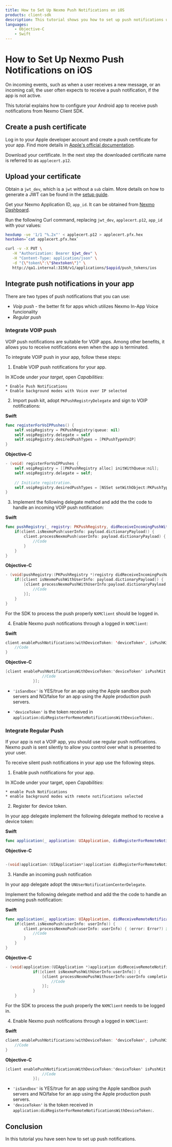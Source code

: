 ```yaml
---
title: How to Set Up Nexmo Push Notifications on iOS
products: client-sdk
description: This tutorial shows you how to set up push notifications using Firebase.
languages:
    - Objective-C
    - Swift
---
```


# How to Set Up Nexmo Push Notifications on iOS

On incoming events, such as when a user receives a new message, or an incoming call, the user often expects to receive a push notification, if the app is not active.

This tutorial explains how to configure your Android app to receive push notifications from Nexmo Client SDK.

## Create a push certificate

Log in to your Apple developer account and create a push certificate for your app. Find more details in [Apple's official documentation](https://developer.apple.com/documentation/usernotifications/setting_up_a_remote_notification_server/establishing_a_certificate-based_connection_to_apns). 

Download your certificate. In the next step the downloaded certificate name is referred to as `applecert.p12`.

## Upload your certificate

Obtain a `jwt_dev`, which is a `jwt` without a `sub` claim. More details on how to generate a JWT can be found in the [setup guide](/tutorials/client-sdk-generate-test-credentials#generate-a-user-jwt).

Get your Nexmo Application ID, `app_id`. It can be obtained from [Nexmo Dashboard](https://dashboard.nexmo.com/voice/your-applications).

Run the following Curl command, replacing `jwt_dev`, `applecert.p12`, `app_id` with your values:

```sh
hexdump -ve '1/1 "%.2x"' < applecert.p12 > applecert.pfx.hex
hextoken=`cat applecert.pfx.hex`

curl -v -X PUT \
   -H "Authorization: Bearer $jwt_dev" \
   -H "Content-Type: application/json" \
   -d "{\"token\":\"$hextoken\"}" \
   http://qa1.internal:3150/v1/applications/$appid/push_tokens/ios
```

## Integrate push notifications in your app

There are two types of push notifications that you can use:

* *Voip push* - the better fit for apps which utilizes Nexmo In-App Voice funcionality
* *Regular push*

### Integrate VOIP push

VOIP push notifications are suitable for VOIP apps. Among other benefits, it allows you to receive notifications even when the app is terminated.

To integrate VOIP push in your app, follow these steps:

1. Enable VOIP push notifications for your app.

In XCode under *your target*, open *Capabilities*:

    * Enable Push Notifications
    * Enable background modes with Voice over IP selected

2. Import push kit, adopt `PKPushRegistryDelegate` and sign to VOIP notifications:

**Swift**
```swift
func registerForVoIPPushes() {
    self.voipRegistry = PKPushRegistry(queue: nil)
    self.voipRegistry.delegate = self
    self.voipRegistry.desiredPushTypes = [PKPushTypeVoIP]
}
```

**Objective-C**

```objective-c
- (void) registerForVoIPPushes {
    self.voipRegistry = [[PKPushRegistry alloc] initWithQueue:nil];
    self.voipRegistry.delegate = self;
    
    // Initiate registration.
    self.voipRegistry.desiredPushTypes = [NSSet setWithObject:PKPushTypeVoIP];
}
```

3. Implement the following delegate method and add the the code to handle an incoming VOIP push notification:

**Swift**

```swift
func pushRegistry(_ registry: PKPushRegistry, didReceiveIncomingPushWith payload: PKPushPayload, for type: PKPushType, completion: @escaping () -> Void) {
    if(client.isNexmoPush(userInfo: payload.dictionaryPayload)) {
        client.processNexmoPush(userInfo: payload.dictionaryPayload) { (error: Error?) in
            //Code
        }
    }
}
```

**Objective-C**

```objective-c
- (void)pushRegistry:(PKPushRegistry *)registry didReceiveIncomingPushWithPayload:(PKPushPayload *)payload forType:(PKPushType)type withCompletionHandler:(void (^)(void))completion {
    if([client isNexmoPushWithUserInfo: payload.dictionaryPayload]) {
        [client processNexmoPushWithUserInfo:payload.dictionaryPayload completion:^(NSError * _Nullable error) {
            //Code
        }];
    }
}
```

For the SDK to process the push properly `NXMClient` should be logged in.

4. Enable Nexmo push notifications through a logged in `NXMClient`:

**Swift**

```swift
client.enablePushNotifications(withDeviceToken: 'deviceToken', isPushKit: true, isSandbox: 'isSandbox') { (error: Error?) in 
    //Code
}
```

**Objective-C**
```objective-c
[client enablePushNotificationsWithDeviceToken:'deviceToken' isPushKit:YES isSandbox:'isSandbox' completion:^(NSError * _Nullable error) {
                //Code
            }];
```

* `'isSandbox'` is YES/true for an app using the Apple sandbox push servers and NO/false for an app using the Apple production push servers.  

* `'deviceToken'` is the token received in `application:didRegisterForRemoteNotificationsWithDeviceToken:`.

### Integrate Regular Push

If your app is not a VOIP app, you should use regular push notifications. Nexmo push is sent silently to allow you control over what is presented to your user.  

To receive silent push notifications in your app use the following steps.

1. Enable push notifications for your app.

In XCode under your target, open *Capabilities*:

    * enable Push Notifications
    * enable background modes with remote notifications selected

2. Register for device token.

In your app delegate implement the following delegate method to receive a device token:  

**Swift**
```swift
func application(_ application: UIApplication, didRegisterForRemoteNotificationsWithDeviceToken deviceToken: Data)
```

**Objective-C**
```objective-c

-(void)application:(UIApplication*)application didRegisterForRemoteNotificationsWithDeviceToken:(NSData *)deviceToken;
```

3. Handle an incoming push notification

In your app delegate adopt the `UNUserNotificationCenterDelegate`.

Implement the following delegate method and add the the code to handle an incoming push notification:

**Swift**
```swift
func application(_ application: UIApplication, didReceiveRemoteNotification userInfo: [AnyHashable : Any], fetchCompletionHandler completionHandler: @escaping (UIBackgroundFetchResult) -> Void) {
    if(client.isNexmoPush(userInfo: userInfo)) {
        client.processNexmoPush(userInfo: userInfo) { (error: Error?) in
            //Code
        }
    }
}
```

**Objective-C**
```objective-c
- (void)application:(UIApplication *)application didReceiveRemoteNotification:(nonnull NSDictionary *)userInfo fetchCompletionHandler:(nonnull void (^)(UIBackgroundFetchResult))completionHandler {
            if([client isNexmoPushWithUserInfo:userInfo]) {
                [client processNexmoPushWithuserInfo:userInfo completion:^(NSError * _Nullable error) {
                    //Code
                }];
            }
    }
```

For the SDK to process the push properly the `NXMClient` needs to be logged in.

4. Enable Nexmo push notifications through a logged in `NXMClient`:

**Swift**
```swift
client.enablePushNotifications(withDeviceToken: 'deviceToken', isPushKit: false, isSandbox: 'isSandbox') { (error: Error?) in 
    //Code    
}
```

**Objective-C**
```objective-c
[client enablePushNotificationsWithDeviceToken:'deviceToken' isPushKit:NO isSandbox:'isSandbox' completion:^(NSError * _Nullable error) {
                //Code
            }];
```

* `'isSandbox'` is YES/true for an app using the Apple sandbox push servers and NO/false for an app using the Apple production push servers.  
* `'deviceToken'` is the token received in `application:didRegisterForRemoteNotificationsWithDeviceToken:`.

## Conclusion

In this tutorial you have seen how to set up push notifications.
